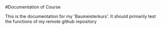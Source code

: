#Documentation of Course

This is the documentation for my 'Baumeisterkurs'. It should primarily test the functions of my remote github repository
